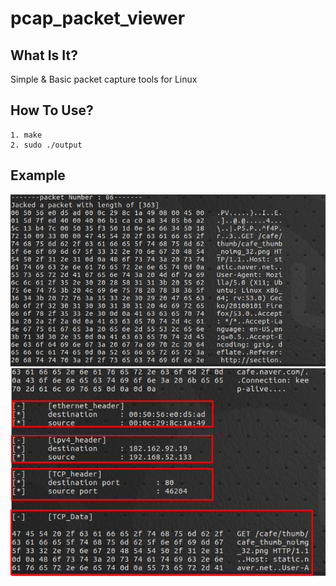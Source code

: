 # pcap_packet_viewer

## What Is It?
Simple & Basic packet capture tools for Linux

## How To Use?
	1. make
	2. sudo ./output 

## Example
![Alt text](./img/example1.png)
![Alt text](./img/example2.png)
